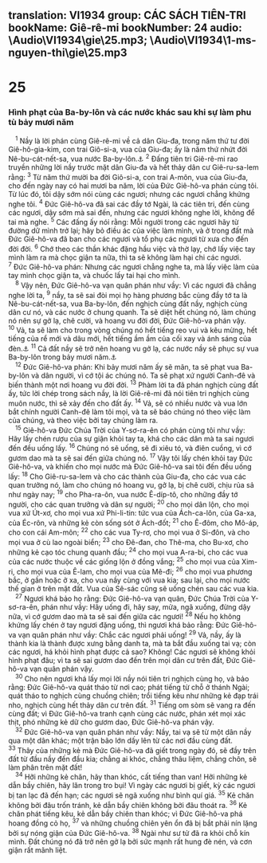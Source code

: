 translation: VI1934
group: CÁC SÁCH TIÊN-TRI
bookName: Giê-rê-mi 
bookNumber: 24
audio: \Audio\VI1934\gie\25.mp3; \Audio\VI1934\1-ms-nguyen-thi\gie\25.mp3
-------

<div class="title"><h1>25</h1><h3>Hình phạt của Ba-by-lôn và các nước khác sau khi sự làm phu tù bảy mươi năm</h3></div>
<span class="verse gie_25_1"> <sup>1</sup> Nầy là lời phán cùng Giê-rê-mi về cả dân Giu-đa, trong năm thứ tư đời Giê-hô-gia-kim, con trai Giô-si-a, vua của Giu-đa; ấy là năm thứ nhứt đời Nê-bu-cát-nết-sa, vua nước Ba-by-lôn.<a data-toggle="tooltip" data-placement="bottom" title="2Vua 24:1; 2Su 36:5-7; Da 1:1-2">⚓</a></span>
<span class="verse gie_25_2"><sup>2</sup> Đấng tiên tri Giê-rê-mi rao truyền những lời nầy trước mặt dân Giu-đa và hết thảy dân cư Giê-ru-sa-lem rằng: </span>
<span class="verse gie_25_3"><sup>3</sup> Từ năm thứ mười ba đời Giô-si-a, con trai A-môn, vua của Giu-đa, cho đến ngày nay có hai mươi ba năm, lời của Đức Giê-hô-va phán cùng tôi. Từ lúc đó, tôi dậy sớm nói cùng các ngươi; nhưng các ngươi chẳng khứng nghe tôi. </span>
<span class="verse gie_25_4"><sup>4</sup> Đức Giê-hô-va đã sai các đầy tớ Ngài, là các tiên tri, đến cùng các ngươi, dậy sớm mà sai đến, nhưng các ngươi không nghe lời, không để tai mà nghe. </span>
<span class="verse gie_25_5"><sup>5</sup> Các đấng ấy nói rằng: Mỗi người trong các ngươi hãy từ đường dữ mình trở lại; hãy bỏ điều ác của việc làm mình, và ở trong đất mà Đức Giê-hô-va đã ban cho các ngươi và tổ phụ các ngươi từ xưa cho đến đời đời. </span>
<span class="verse gie_25_6"><sup>6</sup> Chớ theo các thần khác đặng hầu việc và thờ lạy, chớ lấy việc tay mình làm ra mà chọc giận ta nữa, thì ta sẽ không làm hại chi các ngươi. </span>
<span class="verse gie_25_7"><sup>7</sup> Đức Giê-hô-va phán: Nhưng các ngươi chẳng nghe ta, mà lấy việc làm của tay mình chọc giận ta, và chuốc lấy tai hại cho mình. <br/></span>
<span class="verse gie_25_8"> <sup>8</sup> Vậy nên, Đức Giê-hô-va vạn quân phán như vầy: Vì các ngươi đã chẳng nghe lời ta, </span>
<span class="verse gie_25_9"><sup>9</sup> nầy, ta sẽ sai đòi mọi họ hàng phương bắc cùng đầy tớ ta là Nê-bu-cát-nết-sa, vua Ba-by-lôn, đến nghịch cùng đất nầy, nghịch cùng dân cư nó, và các nước ở chung quanh. Ta sẽ diệt hết chúng nó, làm chúng nó nên sự gở lạ, chê cười, và hoang vu đời đời, Đức Giê-hô-va phán vậy. </span>
<span class="verse gie_25_10"><sup>10</sup> Vả, ta sẽ làm cho trong vòng chúng nó hết tiếng reo vui và kêu mừng, hết tiếng của rể mới và dâu mới, hết tiếng ầm ầm của cối xay và ánh sáng của đèn.<a data-toggle="tooltip" data-placement="bottom" title="Gie 7:34; 16:9; Kh 18:22-23">⚓</a></span>
<span class="verse gie_25_11"><sup>11</sup> Cả đất nầy sẽ trở nên hoang vu gở lạ, các nước nầy sẽ phục sự vua Ba-by-lôn trong bảy mươi năm.<a data-toggle="tooltip" data-placement="bottom" title="2Su 36:21; Gie 29:10; Da 9:2">⚓</a><br/></span>
<span class="verse gie_25_12"> <sup>12</sup> Đức Giê-hô-va phán: Khi bảy mươi năm ấy sẽ mãn, ta sẽ phạt vua Ba-by-lôn và dân người, vì cớ tội ác chúng nó. Ta sẽ phạt xứ người Canh-đê và biến thành một nơi hoang vu đời đời. </span>
<span class="verse gie_25_13"><sup>13</sup> Phàm lời ta đã phán nghịch cùng đất ấy, tức lời chép trong sách nầy, là lời Giê-rê-mi đã nói tiên tri nghịch cùng muôn nước, thì sẽ xảy đến cho đất ấy. </span>
<span class="verse gie_25_14"><sup>14</sup> Vả, sẽ có nhiều nước và vua lớn bắt chính người Canh-đê làm tôi mọi, và ta sẽ báo chúng nó theo việc làm của chúng, và theo việc bởi tay chúng làm ra. <br/></span>
<span class="verse gie_25_15"> <sup>15</sup> Giê-hô-va Đức Chúa Trời của Y-sơ-ra-ên có phán cùng tôi như vầy: Hãy lấy chén rượu của sự giận khỏi tay ta, khá cho các dân mà ta sai ngươi đến đều uống lấy. </span>
<span class="verse gie_25_16"><sup>16</sup> Chúng nó sẽ uống, sẽ đi xiêu tó, và điên cuồng, vì cớ gươm dao mà ta sẽ sai đến giữa chúng nó. </span>
<span class="verse gie_25_17"><sup>17</sup> Vậy tôi lấy chén khỏi tay Đức Giê-hô-va, và khiến cho mọi nước mà Đức Giê-hô-va sai tôi đến đều uống lấy: </span>
<span class="verse gie_25_18"><sup>18</sup> Cho Giê-ru-sa-lem và cho các thành của Giu-đa, cho các vua các quan trưởng nó, làm cho chúng nó hoang vu, gở lạ, bị chê cười, chịu rủa sả như ngày nay; </span>
<span class="verse gie_25_19"><sup>19</sup> cho Pha-ra-ôn, vua nước Ê-díp-tô, cho những đầy tớ người, cho các quan trưởng và dân sự người; </span>
<span class="verse gie_25_20"><sup>20</sup> cho mọi dân lộn, cho mọi vua xứ Út-xơ, cho mọi vua xứ Phi-li-tin: tức vua của Ách-ca-lôn, của Ga-xa, của Éc-rôn, và những kẻ còn sống sót ở Ách-đốt; </span>
<span class="verse gie_25_21"><sup>21</sup> cho Ê-đôm, cho Mô-áp, cho con cái Am-môn; </span>
<span class="verse gie_25_22"><sup>22</sup> cho các vua Ty-rơ, cho mọi vua ở Si-đôn, và cho mọi vua ở cù lao ngoài biển; </span>
<span class="verse gie_25_23"><sup>23</sup> cho Đê-đan, cho Thê-ma, cho Bu-xơ, cho những kẻ cạo tóc chung quanh đầu; </span>
<span class="verse gie_25_24"><sup>24</sup> cho mọi vua A-ra-bi, cho các vua của các nước thuộc về các giống lộn ở đồng vắng; </span>
<span class="verse gie_25_25"><sup>25</sup> cho mọi vua của Xim-ri, cho mọi vua của Ê-lam, cho mọi vua của Mê-đi; </span>
<span class="verse gie_25_26"><sup>26</sup> cho mọi vua phương bắc, ở gần hoặc ở xa, cho vua nầy cùng với vua kia; sau lại, cho mọi nước thế gian ở trên mặt đất. Vua của Sê-sác cũng sẽ uống chén sau các vua kia. <br/></span>
<span class="verse gie_25_27"> <sup>27</sup> Ngươi khá bảo họ rằng: Đức Giê-hô-va vạn quân, Đức Chúa Trời của Y-sơ-ra-ên, phán như vầy: Hãy uống đi, hãy say, mửa, ngã xuống, đừng dậy nữa, vì cớ gươm dao mà ta sẽ sai đến giữa các ngươi! </span>
<span class="verse gie_25_28"><sup>28</sup> Nếu họ không khứng lấy chén ở tay ngươi đặng uống, thì ngươi khá bảo rằng: Đức Giê-hô-va vạn quân phán như vầy: Chắc các ngươi phải uống! </span>
<span class="verse gie_25_29"><sup>29</sup> Vả, nầy, ấy là thành kia là thành được xưng bằng danh ta, mà ta bắt đầu xuống tai vạ; còn các ngươi, há khỏi hình phạt được cả sao? Không! Các ngươi sẽ không khỏi hình phạt đâu; vì ta sẽ sai gươm dao đến trên mọi dân cư trên đất, Đức Giê-hô-va vạn quân phán vậy. <br/></span>
<span class="verse gie_25_30"> <sup>30</sup> Cho nên ngươi khá lấy mọi lời nầy nói tiên tri nghịch cùng họ, và bảo rằng: Đức Giê-hô-va quát tháo từ nơi cao; phát tiếng từ chỗ ở thánh Ngài; quát tháo to nghịch cùng chuồng chiên; trổi tiếng kêu như những kẻ đạp trái nho, nghịch cùng hết thảy dân cư trên đất. </span>
<span class="verse gie_25_31"><sup>31</sup> Tiếng om sòm sẽ vang ra đến cùng đất; vì Đức Giê-hô-va tranh cạnh cùng các nước, phán xét mọi xác thịt, phó những kẻ dữ cho gươm dao, Đức Giê-hô-va phán vậy. <br/></span>
<span class="verse gie_25_32"> <sup>32</sup> Đức Giê-hô-va vạn quân phán như vầy: Nầy, tai vạ sẽ từ một dân nầy qua một dân khác; một trận bão lớn dấy lên từ các nơi đầu cùng đất. </span>
<span class="verse gie_25_33"><sup>33</sup> Thây của những kẻ mà Đức Giê-hô-va đã giết trong ngày đó, sẽ đầy trên đất từ đầu nầy đến đầu kia; chẳng ai khóc, chẳng thâu liệm, chẳng chôn, sẽ làm phân trên mặt đất! <br/></span>
<span class="verse gie_25_34"> <sup>34</sup> Hỡi những kẻ chăn, hãy than khóc, cất tiếng than van! Hỡi những kẻ dẫn bầy chiên, hãy lăn trong tro bụi! Vì ngày các ngươi bị giết, kỳ các ngươi bị tan lạc đã đến hạn; các ngươi sẽ ngã xuống như bình quí giá. </span>
<span class="verse gie_25_35"><sup>35</sup> Kẻ chăn không bởi đâu trốn tránh, kẻ dẫn bầy chiên không bởi đâu thoát ra. </span>
<span class="verse gie_25_36"><sup>36</sup> Kẻ chăn phát tiếng kêu, kẻ dẫn bầy chiên than khóc; vì Đức Giê-hô-va phá hoang đồng cỏ họ, </span>
<span class="verse gie_25_37"><sup>37</sup> và những chuồng chiên yên ổn đã bị bắt phải nín lặng bởi sự nóng giận của Đức Giê-hô-va. </span>
<span class="verse gie_25_38"><sup>38</sup> Ngài như sư tử đã ra khỏi chỗ kín mình. Đất chúng nó đã trở nên gở lạ bởi sức mạnh rất hung đè nén, và cơn giận rất mãnh liệt. <br/></span>
